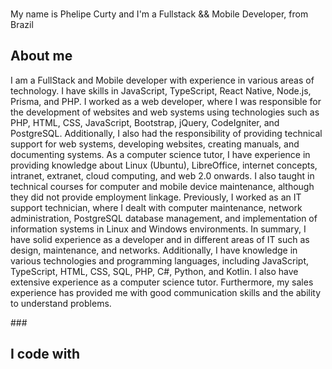 ###

<p align="left">My name is Phelipe Curty and I'm a Fullstack && Mobile Developer, from Brazil</p>

###

<h2 align="left">About me</h2>

<p align="left">I am a FullStack and Mobile developer with experience in various areas of technology. I have skills in JavaScript, TypeScript, React Native, Node.js, Prisma, and PHP. I worked as a web developer, where I was responsible for the development of websites and web systems using technologies such as PHP, HTML, CSS, JavaScript, Bootstrap, jQuery, CodeIgniter, and PostgreSQL. Additionally, I also had the responsibility of providing technical support for web systems, developing websites, creating manuals, and documenting systems. As a computer science tutor, I have experience in providing knowledge about Linux (Ubuntu), LibreOffice, internet concepts, intranet, extranet, cloud computing, and web 2.0 onwards. I also taught in technical courses for computer and mobile device maintenance, although they did not provide employment linkage. Previously, I worked as an IT support technician, where I dealt with computer maintenance, network administration, PostgreSQL database management, and implementation of information systems in Linux and Windows environments. In summary, I have solid experience as a developer and in different areas of IT such as design, maintenance, and networks. Additionally, I have knowledge in various technologies and programming languages, including JavaScript, TypeScript, HTML, CSS, SQL, PHP, C#, Python, and Kotlin. I also have extensive experience as a computer science tutor. Furthermore, my sales experience has provided me with good communication skills and the ability to understand problems.</p>
###

###

<h2 align="left">I code with</h2>

###

<div align="left">
<!--   <img src="https://cdn.jsdelivr.net/gh/devicons/devicon/icons/javascript/javascript-original.svg" height="40" alt="javascript logo"  />
  <img width="12" />
  <img src="https://cdn.jsdelivr.net/gh/devicons/devicon/icons/typescript/typescript-original.svg" height="40" alt="typescript logo"  />
  <img width="12" />
  <img src="https://cdn.jsdelivr.net/gh/devicons/devicon/icons/react/react-original.svg" height="40" alt="react logo"  />
  <img width="12" />
   <img src="https://cdn.jsdelivr.net/gh/devicons/devicon/icons/reactnative/react-original.svg" height="40" alt="react logo"  />
  <img width="12" />
  <img src="https://cdn.jsdelivr.net/gh/devicons/devicon/icons/nextjs/nextjs-original.svg" height="40" alt="nextjs logo"  />
  <img width="12" />
  <img src="https://cdn.jsdelivr.net/gh/devicons/devicon/icons/nodejs/nodejs-original.svg" height="40" alt="nodejs logo"  />
  <img width="12" />  -->
</div>

###
